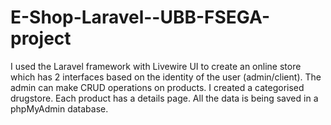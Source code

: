 # E-Shop-Laravel--UBB-FSEGA-project

I used the Laravel framework with Livewire UI to create an online store which has 2 interfaces based on the identity of the user (admin/client). The admin can make CRUD operations on products. I created a categorised drugstore. Each product has a details page. All the data is being saved in a phpMyAdmin database.
